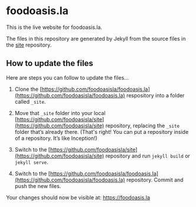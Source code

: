 
# foodoasis.la

This is the live website for foodoasis.la.

The files in this repository are generated by Jekyll from the source files in the [site](https://github.com/foodoasisla/site) repository.

## How to update the files

Here are steps you can follow to update the files…

1. Clone the [https://github.com/foodoasisla/foodoasis.la](https://github.com/foodoasisla/foodoasis.la) respository into a folder called `_site`.

2. Move that `_site` folder into your local [https://github.com/foodoasisla/site](https://github.com/foodoasisla/site) repository, replacing the `_site` folder that’s already there. (That's right! You can put a repository inside of a repository. It’s like Inception!)

3. Switch to the [https://github.com/foodoasisla/site](https://github.com/foodoasisla/site) repository and run `jekyll build` or `jekyll serve`.

4. Switch to the [https://github.com/foodoasisla/foodoasis.la](https://github.com/foodoasisla/foodoasis.la) repository. Commit and push the new files.

Your changes should now be visible at: https://foodoasis.la
